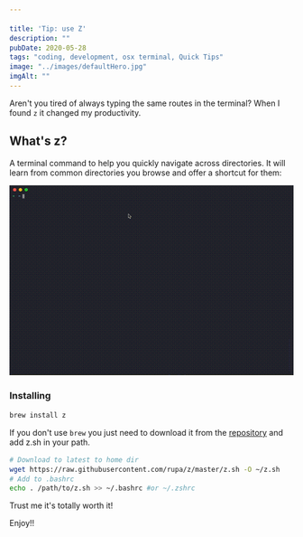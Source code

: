 ```yaml
---

title: 'Tip: use Z'
description: ""
pubDate: 2020-05-28
tags: "coding, development, osx terminal, Quick Tips"
image: "../images/defaultHero.jpg"
imgAlt: ""
---
```

Aren't you tired of always typing the same routes in the terminal? When I found `z` it changed my productivity.

## What's z?

A terminal command to help you quickly navigate across directories. It will learn from common directories you browse and offer a shortcut for them:

![](../images/2020-05-using-z.gif)

### Installing

```bash
brew install z
```

If you don't use `brew` you just need to download it from the [repository](https://github.com/rupa/z) and add z.sh in your path.

```bash
# Download to latest to home dir
wget https://raw.githubusercontent.com/rupa/z/master/z.sh -O ~/z.sh
# Add to .bashrc
echo . /path/to/z.sh >> ~/.bashrc #or ~/.zshrc
```

Trust me it's totally worth it!

Enjoy!!
